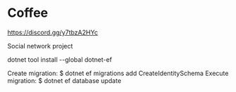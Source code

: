 # Coffee

https://discord.gg/y7tbzA2HYc

Social network project

dotnet tool install --global dotnet-ef

Create migration:
$ dotnet ef migrations add CreateIdentitySchema
Execute migration:
$ dotnet ef database update
